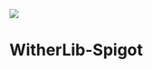 [![](https://jitci.com/gh/withertech/WitherLib-Spigot/svg)](https://jitci.com/gh/withertech/WitherLib-Spigot)
# WitherLib-Spigot
